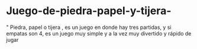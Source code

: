 # Juego-de-piedra-papel-y-tijera-
" Piedra, papel o tijera , es un juego en donde hay tres partidas, y si empatas son 4, es un juego muy simple y a la vez muy divertido y rápido de jugar
